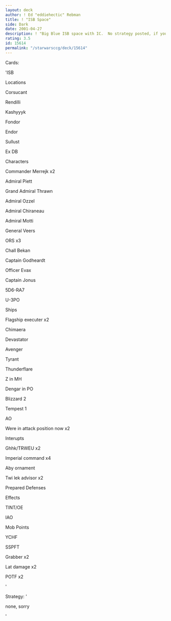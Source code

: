 ```yaml
---
layout: deck
author: ! Ed "eddiehectic" Rebman
title: ! "ISB Space"
side: Dark
date: 2001-04-27
description: ! "Big Blue ISB space with IC.  No strategy posted, if you feel you cannot rate this deck without it, please don’t rate at all.  Thnx"
rating: 3.5
id: 15614
permalink: "/starwarsccg/deck/15614"
---
```

Cards: 

'ISB


Locations

Corsucant

Rendilli

Kashyyyk

Fondor

Endor

Sullust

Ex DB


Characters

Commander Merrejk x2

Admiral Piett

Grand Admiral Thrawn

Admiral Ozzel

Admiral Chiraneau

Admiral Motti

General Veers

ORS x3

Chall Bekan

Captain Godheardt

Officer Evax

Captain Jonus

5D6-RA7

U-3PO


Ships

Flagship executer x2

Chimaera

Devastator

Avenger

Tyrant

Thunderflare

Z in MH

Dengar in PO

Blizzard 2

Tempest 1


AO

Were in attack position now x2


Interupts

Ghhk/TRWEU x2

Imperial command x4

Aby ornament

Twi lek advisor x2

Prepared Defenses


Effects

TINT/OE

IAO

Mob Points

YCHF

SSPFT

Grabber x2

Lat damage x2

POTF x2

'

Strategy: '

none, sorry

'
